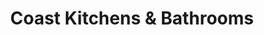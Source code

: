 ---
title: "Coast Kitchens & Bathrooms"
url: /llanelli/coast-kitchens-and-bathrooms/
shop: kitchen
---